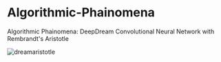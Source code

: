 # Algorithmic-Phainomena
Algorithmic Phainomena: DeepDream Convolutional Neural Network with Rembrandt's Aristotle

![dreamaristotle](https://user-images.githubusercontent.com/39444491/40272970-ac797cce-5b85-11e8-8c70-033dd1a19349.jpg)
